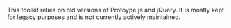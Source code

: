 
This toolkit relies on old versions of Protoype.js and jQuery. It is mostly
kept for legacy purposes and is not currently actively maintained.
